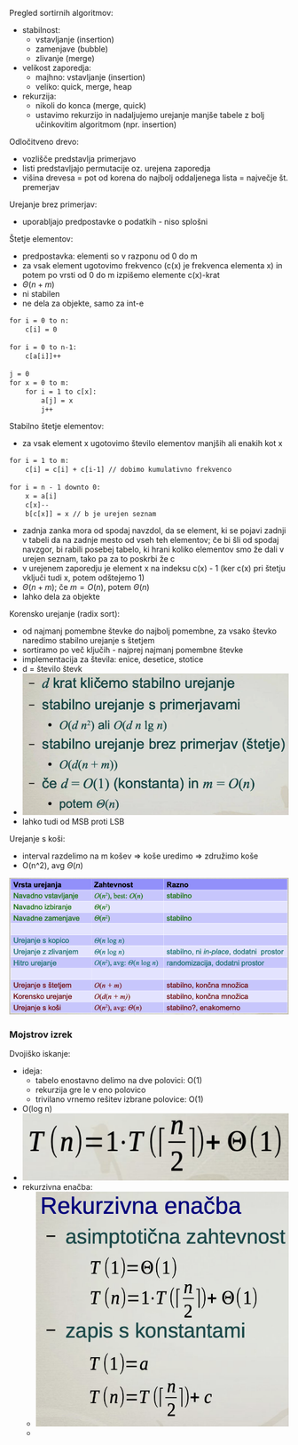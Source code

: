 Pregled sortirnih algoritmov:
- stabilnost:
	- vstavljanje (insertion)
	- zamenjave (bubble)
	- zlivanje (merge)
- velikost zaporedja:
	- majhno: vstavljanje (insertion)
	- veliko: quick, merge, heap
- rekurzija:
	- nikoli do konca (merge, quick)
	- ustavimo rekurzijo in nadaljujemo urejanje manjše tabele z bolj učinkovitim algoritmom (npr. insertion)

Odločitveno drevo:
- vozlišče predstavlja primerjavo
- listi predstavljajo permutacije oz. urejena zaporedja
- višina drevesa = pot od korena do najbolj oddaljenega lista = največje št. premerjav

Urejanje brez primerjav:
- uporabljajo predpostavke o podatkih - niso splošni

Štetje elementov:
- predpostavka: elementi so v razponu od 0 do m
- za vsak element ugotovimo frekvenco (c(x) je frekvenca elementa x) in potem po vrsti od 0 do m izpišemo elemente c(x)-krat
- $\Theta(n + m)$
- ni stabilen
- ne dela za objekte, samo za int-e

```
for i = 0 to n:
	c[i] = 0

for i = 0 to n-1:
	c[a[i]]++

j = 0
for x = 0 to m:
	for i = 1 to c[x]:
		a[j] = x
		j++
```

Stabilno štetje elementov:
- za vsak element x ugotovimo število elementov manjših ali enakih kot x
```
for i = 1 to m:
	c[i] = c[i] + c[i-1] // dobimo kumulativno frekvenco

for i = n - 1 downto 0:
	x = a[i]
	c[x]--
	b[c[x]] = x // b je urejen seznam
```
- zadnja zanka mora od spodaj navzdol, da se element, ki se pojavi zadnji v tabeli da na zadnje mesto od vseh teh elementov; če bi šli od spodaj navzgor, bi rabili posebej tabelo, ki hrani koliko elementov smo že dali v urejen seznam, tako pa za to poskrbi že c
- v urejenem zaporedju je element x na indeksu c(x) - 1 (ker c(x) pri štetju vključi tudi x, potem odštejemo 1)
- $\Theta(n + m)$; če $m = O(n)$, potem $\Theta(n)$
- lahko dela za objekte

Korensko urejanje (radix sort):
- od najmanj pomembne števke do najbolj pomembne, za vsako števko naredimo stabilno urejanje s štetjem
- sortiramo po več ključih - najprej najmanj pomembne števke
- implementacija za števila: enice, desetice, stotice
- d = število števk
- ![350](../../Images2/Pasted%20image%2020241210233411.png)
- lahko tudi od MSB proti LSB

Urejanje s koši:
- interval razdelimo na m košev => koše uredimo => združimo koše
- O(n^2), avg $\Theta(n)$

![500](../../Images2/Pasted%20image%2020241211002858.png)

### Mojstrov izrek

Dvojiško iskanje:
- ideja:
	- tabelo enostavno delimo na dve polovici: O(1)
	- rekurzija gre le v eno polovico
	- trivilano vrnemo rešitev izbrane polovice: O(1)
- O(log n)
- ![200](../../Images2/Pasted%20image%2020241211111719.png)
- rekurzivna enačba:
	- ![200](../../Images2/Pasted%20image%2020241211111908.png)
	- 